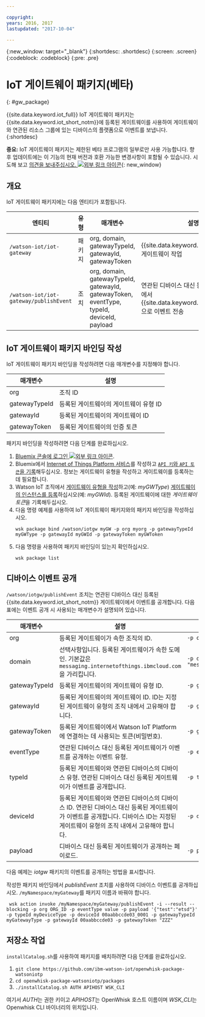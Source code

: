 ```yaml
---

copyright:
years: 2016, 2017
lastupdated: "2017-10-04"

---
```


{:new_window: target="\_blank"}
{:shortdesc: .shortdesc}
{:screen: .screen}
{:codeblock: .codeblock}
{:pre: .pre}

# IoT 게이트웨이 패키지(베타)
{: #gw_package}

{{site.data.keyword.iot_full}} IoT 게이트웨이 패키지는 {{site.data.keyword.iot_short_notm}}에 등록된 게이트웨이를 사용하여 게이트웨이와 연관된 리소스 그룹에 있는 디바이스의 플랫폼으로 이벤트를 보냅니다.
{:shortdesc}

**중요:** IoT 게이트웨이 패키지는 제한된 베타 프로그램의 일부로만 사용 가능합니다. 향후 업데이트에는 이 기능의 현재 버전과 호환 가능한 변경사항이 포함될 수 있습니다. 시도해 보고 [의견을 보내주십시오. ![외부 링크 아이콘](../../../icons/launch-glyph.svg)](https://developer.ibm.com/answers/smart-spaces/17/internet-of-things.html){: new_window}

## 개요

IoT 게이트웨이 패키지에는 다음 엔티티가 포함됩니다.

| 엔티티 | 유형 | 매개변수 | 설명 |
| --- | --- | --- | --- |
| `/watson-iot/iot-gateway` | 패키지 | org, domain, gatewayTypeId, gatewayId, gatewayToken  | {{site.data.keyword.iot_short_notm}} 게이트웨이 작업 |
| `/watson-iot/iot-gateway/publishEvent` | 조치 | org, domain, gatewayTypeId, gatewayId, gatewayToken, eventType, typeId, deviceId, payload | 연관된 디바이스 대신 등록된 게이트웨이에서 {{site.data.keyword.iot_short_notm}}으로 이벤트 전송 |

## IoT 게이트웨이 패키지 바인딩 작성
IoT 게이트웨이 패키지 바인딩을 작성하려면 다음 매개변수를 지정해야 합니다.

| 매개변수 |  설명 |
| --- | ---  |
| org | 조직 ID |
|  gatewayTypeId| 등록된 게이트웨이의 게이트웨이 유형 ID |
|  gatewayId| 등록된 게이트웨이의 게이트웨이 ID |
| gatewayToken | 등록된 게이트웨이의 인증 토큰 |


패키지 바인딩을 작성하려면 다음 단계를 완료하십시오.  
1. [Bluemix 콘솔에 로그인 ![외부 링크 아이콘](../../../icons/launch-glyph.svg)](https://console.ng.bluemix.net/).
2. Bluemix에서 [Internet of Things Platform 서비스](https://console.bluemix.net/docs/services/IoT/index.html)를 작성하고 [`API 키`와 `API 토큰`을 기록](https://console.bluemix.net/docs/services/IoT/platform_authorization.html#connecting-applications)해두십시오. 정보는 게이트웨이 유형을 작성하고 게이트웨이를 등록하는 데 필요합니다.
3. Watson IoT 조직에서 [게이트웨이 유형을 작성](https://console.bluemix.net/docs/services/IoT/gateways/dashboard.html)하고(예: *myGWType*) [게이트웨이의 인스턴스를 등록](https://console.bluemix.net/docs/services/IoT/gateways/dashboard.html)하십시오(예: *myGWId*). 등록된 게이트웨이에 대한 *게이트웨이 토큰*을 기록해두십시오.
4. 다음 명령 예제를 사용하여 IoT 게이트웨이 패키지와의 패키지 바인딩을 작성하십시오.
   ```
   wsk package bind /watson/iotgw myGW -p org myorg -p gatewayTypeId myGWType -p gatewayId myGWId -p gatewayToken myGWToken
   ```
5. 다음 명령을 사용하여 패키지 바인딩이 있는지 확인하십시오.  
   ```
   wsk package list
   ```

## 디바이스 이벤트 공개

`/watson/iotgw/publishEvent` 조치는 연관된 디바이스 대신 등록된 {{site.data.keyword.iot_short_notm}} 게이트웨이에서 이벤트를 공개합니다. 다음 표에는 이벤트 공개 시 사용되는 매개변수가 설명되어 있습니다.  

매개변수 |  설명 | 예제
------------- | ------------- | -------------
org | 등록된 게이트웨이가 속한 조직의 ID. | `-p org "uguhsp"`
domain | 선택사항입니다. 등록된 게이트웨이가 속한 도메인. 기본값은 `messaging.internetofthings.ibmcloud.com`을 가리킵니다. | `-p domain "messaging.internetofthings.ibmcloud.com"`
 gatewayTypeId| 등록된 게이트웨이의 게이트웨이 유형 ID. | `-p gatewayTypeId "myGatewayType"`
 gatewayId| 등록된 게이트웨이의 게이트웨이 ID. ID는 지정된 게이트웨이 유형의 조직 내에서 고유해야 합니다. | `-p gatewayId "00aabbccde03"`
gatewayToken | 등록된 게이트웨이에서 Watson IoT Platform에 연결하는 데 사용되는 토큰(비밀번호). | `-p gatewayToken "ZZZ"`
eventType| 연관된 디바이스 대신 등록된 게이트웨이가 이벤트를 공개하는 이벤트 유형. | `-p eventType "evt"`
typeId| 등록된 게이트웨이와 연관된 디바이스의 디바이스 유형. 연관된 디바이스 대신 등록된 게이트웨이가 이벤트를 공개합니다. | `-p typeId "myDeviceType"`
 deviceId| 등록된 게이트웨이와 연관된 디바이스의 디바이스 ID. 연관된 디바이스 대신 등록된 게이트웨이가 이벤트를 공개합니다. 디바이스 ID는 지정된 게이트웨이 유형의 조직 내에서 고유해야 합니다. | `-p deviceId "00aabbccde03_0001"`
payload| 디바이스 대신 등록된 게이트웨이가 공개하는 페이로드. | `-p payload "{'d':{'temp':38}}"`


다음 예제는 *iotgw* 패키지의 이벤트를 공개하는 방법을 표시합니다.

작성한 패키지 바인딩에서 *publishEvent* 조치를 사용하여 디바이스 이벤트를 공개하십시오. `/myNamespace/myGateway`를 패키지 이름과 바꿔야 합니다.

 ```
  wsk action invoke /myNamespace/myGateway/publishEvent -i --result --blocking -p org ORG_ID -p eventType value -p payload '{"test":"etsd"}' -p typeId myDeviceType -p deviceId 00aabbccde03_0001 -p gatewayTypeId myGatewayType -p gatewayId 00aabbccde03 -p gatewayToken "ZZZ"
 ```

 ## 저장소 작업

`installCatalog.sh`를 사용하여 패키지를 배치하려면 다음 단계를 완료하십시오.
1. `git clone https://github.com/ibm-watson-iot/openwhisk-package-watsoniotp`
2. `cd openwhisk-package-watsoniotp/packages`
3. `./installCatalog.sh AUTH APIHOST WSK_CLI`

여기서 *AUTH*는 권한 키이고 *APIHOST*는 OpenWhisk 호스트 이름이며 *WSK_CLI*는 Openwhisk CLI 바이너리의 위치입니다.
